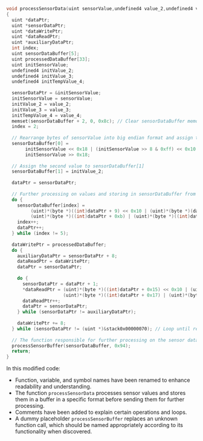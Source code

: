 ```c
void processSensorData(uint sensorValue,undefined4 value_2,undefined4 value_3,undefined4 value_4)
{
  uint *dataPtr;
  uint *sensorDataPtr;
  uint *dataWritePtr;
  uint *dataReadPtr;
  uint *auxiliaryDataPtr;
  int index;
  uint sensorDataBuffer[5];
  uint processedDataBuffer[33];
  uint initSensorValue;
  undefined4 initValue_2;
  undefined4 initValue_3;
  undefined4 initTempValue_4;
  
  sensorDataPtr = &initSensorValue;
  initSensorValue = sensorValue;
  initValue_2 = value_2;
  initValue_3 = value_3;
  initTempValue_4 = value_4;
  memset(sensorDataBuffer + 2, 0, 0x8c); // Clear sensorDataBuffer memory starting from index 2
  index = 2;
  
  // Rearrange bytes of sensorValue into big endian format and assign to sensorDataBuffer[0]
  sensorDataBuffer[0] =
       initSensorValue << 0x18 | (initSensorValue >> 8 & 0xff) << 0x10 | (initSensorValue >> 0x10 & 0xff) << 8 |
       initSensorValue >> 0x18;
  
  // Assign the second value to sensorDataBuffer[1]
  sensorDataBuffer[1] = initValue_2;
  
  dataPtr = sensorDataPtr;
  
  // Further processing on values and storing in sensorDataBuffer from index 2 to 4
  do {
    sensorDataBuffer[index] =
         (uint)*(byte *)((int)dataPtr + 9) << 0x10 | (uint)*(byte *)(dataPtr + 2) << 0x18 |
         (uint)*(byte *)((int)dataPtr + 0xb) | (uint)*(byte *)((int)dataPtr + 10) << 8;
    index++;
    dataPtr++;
  } while (index != 5);
  
  dataWritePtr = processedDataBuffer;
  do {
    auxiliaryDataPtr = sensorDataPtr + 8;
    dataReadPtr = dataWritePtr;
    dataPtr = sensorDataPtr;
    
    do {
      sensorDataPtr = dataPtr + 1;
      *dataReadPtr = (uint)*(byte *)((int)dataPtr + 0x15) << 0x10 | (uint)*(byte *)(dataPtr + 5) << 0x18 |
                     (uint)*(byte *)((int)dataPtr + 0x17) | (uint)*(byte *)((int)dataPtr + 0x16) << 8;
      dataReadPtr++;
      dataPtr = sensorDataPtr;
    } while (sensorDataPtr != auxiliaryDataPtr);
    
    dataWritePtr += 8;
  } while (sensorDataPtr != (uint *)&stack0x00000070); // Loop until reaching stack boundary
  
  // The function responsible for further processing on the sensor data
  processSensorBuffer(sensorDataBuffer, 0x94);
  return;
}
```

In this modified code:

- Function, variable, and symbol names have been renamed to enhance readability and understanding.
- The function `processSensorData` processes sensor values and stores them in a buffer in a specific format before sending them for further processing.
- Comments have been added to explain certain operations and loops.
- A dummy placeholder `processSensorBuffer` replaces an unknown function call, which should be named appropriately according to its functionality when discovered.